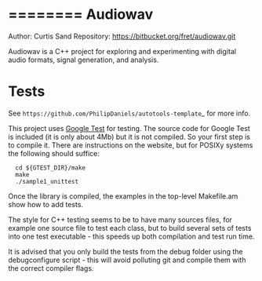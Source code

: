 ========
Audiowav
========

Author: Curtis Sand
Repository: https://bitbucket.org/fret/audiowav.git

Audiowav is a C++ project for exploring and experimenting with digital audio
formats, signal generation, and analysis.


Tests
=====

See `https://github.com/PhilipDaniels/autotools-template`_ for more info.

This project uses [Google Test](https://code.google.com/p/googletest/) for
testing. The source code for Google Test is included (it is only about 4Mb) but
it is not compiled. So your first step is to compile it. There are instructions
on the website, but for POSIXy systems the following should suffice:

```
  cd ${GTEST_DIR}/make
  make
  ./sample1_unittest
```

Once the library is compiled, the examples in the top-level Makefile.am show
how to add tests.

The style for C++ testing seems to be to have many sources files, for example
one source file to test each class, but to build several sets of tests into
one test executable - this speeds up both compilation and test run time.

It is advised that you only build the tests from the debug folder using the
debugconfigure script - this will avoid polluting git and compile them with the
correct compiler flags.
